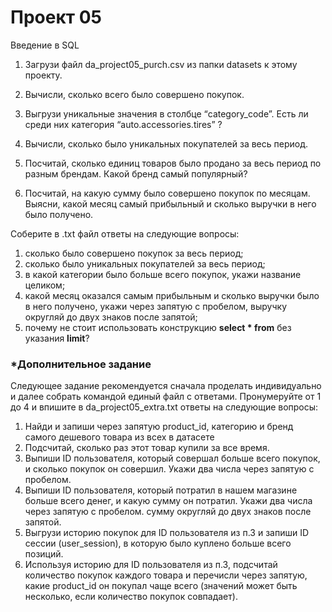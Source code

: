 # Проект 05

Введение в SQL 

1. Загрузи файл da_project05_purch.csv из папки datasets к этому проекту. 

2. Вычисли, сколько всего было совершено покупок.

3. Выгрузи уникальные значения в столбце “category_code”. Есть ли среди них категория “auto.accessories.tires” ?

4. Вычисли, сколько было уникальных покупателей за весь период.

5. Посчитай, сколько единиц товаров было продано за весь период по разным брендам. Какой бренд самый популярный?

6. Посчитай, на какую сумму было совершено покупок по месяцам. Выясни, какой месяц самый прибыльный и сколько выручки в него было получено.

Соберите в .txt файл ответы на следующие вопросы:

   1. сколько было совершено покупок за весь период;
   2. сколько было уникальных покупателей за весь период;
   3. в какой категории было больше всего покупок, укажи название целиком;
   4. какой месяц оказался самым прибыльным и сколько выручки было в него получено, укажи через запятую с пробелом, выручку округляй до двух знаков после запятой;
   5. почему не стоит использовать конструкцию **select \* from** без указания **limit**?


<h3 id="дополнительное-задание">*Дополнительное задание</h3>

Следующее задание рекомендуется сначала проделать индивидуально и далее собрать командой единый файл с ответами. Пронумеруйте от 1 до 4 и впишите в da_project05_extra.txt ответы на следующие вопросы:
1. Найди и запиши через запятую product_id, категорию и бренд самого дешевого товара из всех в датасете
2. Подсчитай, сколько раз этот товар купили за все время.
3. Выпиши ID пользователя, который совершал больше всего покупок, и сколько покупок он совершил. Укажи два числа через запятую с пробелом.
4. Выпиши ID пользователя, который потратил в нашем магазине больше всего денег, и какую сумму он потратил. Укажи два числа через запятую с пробелом. сумму округляй до двух знаков после запятой.
5. Выгрузи историю покупок для ID пользователя из п.3 и запиши ID сессии (user_session), в которую было куплено больше всего позиций. 
6. Используя историю для ID пользователя из п.3, подсчитай количество покупок каждого товара и перечисли через запятую, какие product_id он покупал чаще всего (значений может быть несколько, если количество покупок совпадает).
